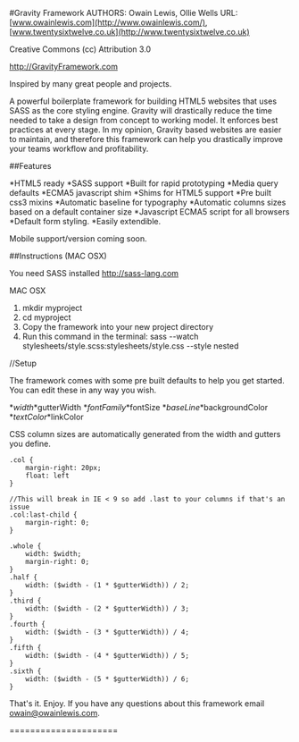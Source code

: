 #Gravity Framework
AUTHORS: Owain Lewis, Ollie Wells
URL: [www.owainlewis.com](http://www.owainlewis.com/), [www.twentysixtwelve.co.uk](http://www.twentysixtwelve.co.uk)

Creative Commons (cc) Attribution 3.0

http://GravityFramework.com

Inspired by many great people and projects.

A powerful boilerplate framework for building HTML5 websites that uses SASS as the core styling engine. 
Gravity will drastically reduce the time needed to take a design from concept to working model. It enforces best practices at every stage.
In my opinion, Gravity based websites are easier to maintain, and therefore this framework can help you drastically improve your teams workflow and profitability.

##Features

*HTML5 ready
*SASS support
*Built for rapid prototyping
*Media query defaults
*ECMA5 javascript shim
*Shims for HTML5 support
*Pre built css3 mixins
*Automatic baseline for typography
*Automatic columns sizes based on a default container size
*Javascript ECMA5 script for all browsers
*Default form styling.
*Easily extendible.

Mobile support/version coming soon.

##Instructions (MAC OSX)

You need SASS installed http://sass-lang.com

MAC OSX

1. mkdir myproject
2. cd myproject
3. Copy the framework into your new project directory
4. Run this command in the terminal: sass --watch stylesheets/style.scss:stylesheets/style.css --style nested

//Setup

The framework comes with some pre built defaults to help you get started. You can edit these in any way you wish. 

*$width
*$gutterWidth
*$fontFamily
*$fontSize
*$baseLine
*$backgroundColor
*$textColor
*$linkColor

CSS column sizes are automatically generated from the width and gutters you define.

	.col {
		margin-right: 20px;
		float: left
	}

	//This will break in IE < 9 so add .last to your columns if that's an issue
	.col:last-child {
		margin-right: 0;
	}

	.whole {
		width: $width;
		margin-right: 0;
	}
	.half {
		width: ($width - (1 * $gutterWidth)) / 2;
	}
	.third {
		width: ($width - (2 * $gutterWidth)) / 3;
	}
	.fourth {
		width: ($width - (3 * $gutterWidth)) / 4;
	}
	.fifth {
		width: ($width - (4 * $gutterWidth)) / 5;
	}
	.sixth {
		width: ($width - (5 * $gutterWidth)) / 6;
	}

That's it. Enjoy. If you have any questions about this framework email owain@owainlewis.com.

=====================





